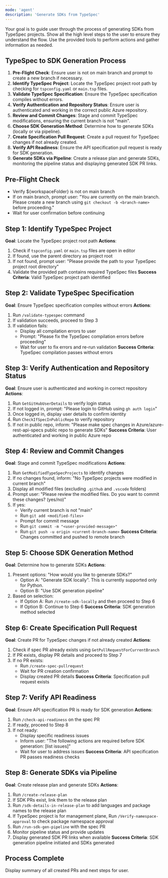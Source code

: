 ```yaml
---
mode: 'agent'
description: 'Generate SDKs from TypeSpec'
---
```

Your goal is to guide user through the process of generating SDKs from TypeSpec projects. Show all the high level steps to the user to ensure they understand the flow. Use the provided tools to perform actions and gather information as needed.
## TypeSpec to SDK Generation Process
1. **Pre-Flight Check**: Ensure user is not on main branch and prompt to create a new branch if necessary.
2. **Identify TypeSpec Project**: Locate the TypeSpec project root path by checking for `tspconfig.yaml` or `main.tsp` files.
3. **Validate TypeSpec Specification**: Ensure the TypeSpec specification compiles without errors.
4. **Verify Authentication and Repository Status**: Ensure user is authenticated and working in the correct public Azure repository.
5. **Review and Commit Changes**: Stage and commit TypeSpec modifications, ensuring the current branch is not "main".
6. **Choose SDK Generation Method**: Determine how to generate SDKs (locally or via pipeline).
7. **Create Specification Pull Request**: Create a pull request for TypeSpec changes if not already created.
8. **Verify API Readiness**: Ensure the API specification pull request is ready for SDK generation.
9. **Generate SDKs via Pipeline**: Create a release plan and generate SDKs, monitoring the pipeline status and displaying generated SDK PR links.

## Pre-Flight Check
- Verify ${workspaceFolder} is not on main branch
- If on main branch, prompt user: "You are currently on the main branch. Please create a new branch using `git checkout -b <branch-name>` before proceeding."
- Wait for user confirmation before continuing

## Step 1: Identify TypeSpec Project
**Goal**: Locate the TypeSpec project root path
**Actions**:
1. Check if `tspconfig.yaml` or `main.tsp` files are open in editor
2. If found, use the parent directory as project root
3. If not found, prompt user: "Please provide the path to your TypeSpec project root directory"
4. Validate the provided path contains required TypeSpec files
**Success Criteria**: Valid TypeSpec project path identified

## Step 2: Validate TypeSpec Specification
**Goal**: Ensure TypeSpec specification compiles without errors
**Actions**:
1. Run `/validate-typespec` command
2. If validation succeeds, proceed to Step 3
3. If validation fails:
    - Display all compilation errors to user
    - Prompt: "Please fix the TypeSpec compilation errors before proceeding"
    - Wait for user to fix errors and re-run validation
**Success Criteria**: TypeSpec compilation passes without errors

## Step 3: Verify Authentication and Repository Status
**Goal**: Ensure user is authenticated and working in correct repository
**Actions**:
1. Run `GetGitHubUserDetails` to verify login status
2. If not logged in, prompt: "Please login to GitHub using `gh auth login`"
3. Once logged in, display user details to confirm identity
4. Run `CheckIfSpecInPublicRepo` to verify repository
5. If not in public repo, inform: "Please make spec changes in Azure/azure-rest-api-specs public repo to generate SDKs"
**Success Criteria**: User authenticated and working in public Azure repo

## Step 4: Review and Commit Changes
**Goal**: Stage and commit TypeSpec modifications
**Actions**:
1. Run `GetModifiedTypeSpecProjects` to identify changes
2. If no changes found, inform: "No TypeSpec projects were modified in current branch"
3. Display all modified files (excluding `.github` and `.vscode` folders)
4. Prompt user: "Please review the modified files. Do you want to commit these changes? (yes/no)"
5. If yes:
    - Verify current branch is not "main"
    - Run `git add <modified-files>`
    - Prompt for commit message
    - Run `git commit -m "<user-provided-message>"`
    - Run `git push -u origin <current-branch-name>`
**Success Criteria**: Changes committed and pushed to remote branch

## Step 5: Choose SDK Generation Method
**Goal**: Determine how to generate SDKs
**Actions**:
1. Present options: "How would you like to generate SDKs?"
    - Option A: "Generate SDK locally". This is currently supported only for Python.
    - Option B: "Use SDK generation pipeline"
2. Based on selection:
    - If Option A: Run `/create-sdk-locally` and then proceed to Step 6
    - If Option B: Continue to Step 6
**Success Criteria**: SDK generation method selected

## Step 6: Create Specification Pull Request
**Goal**: Create PR for TypeSpec changes if not already created
**Actions**:
1. Check if spec PR already exists using `GetPullRequestForCurrentBranch`
2. If PR exists, display PR details and proceed to Step 7
3. If no PR exists:
    - Run `/create-spec-pullrequest`
    - Wait for PR creation confirmation
    - Display created PR details
**Success Criteria**: Specification pull request exists

## Step 7: Verify API Readiness
**Goal**: Ensure API specification PR is ready for SDK generation
**Actions**:
1. Run `/check-api-readiness` on the spec PR
2. If ready, proceed to Step 8
3. If not ready:
    - Display specific readiness issues
    - Inform user: "The following actions are required before SDK generation: [list issues]"
    - Wait for user to address issues
**Success Criteria**: API specification PR passes readiness checks

## Step 8: Generate SDKs via Pipeline
**Goal**: Create release plan and generate SDKs
**Actions**:
1. Run `/create-release-plan`
2. If SDK PRs exist, link them to the release plan
3. Run `/sdk-details-in-release-plan` to add languages and package names to the release plan
4. If TypeSpec project is for management plane, Run `/Verify-namespace-approval` to check package namespace approval
5. Run `/run-sdk-gen-pipeline` with the spec PR
6. Monitor pipeline status and provide updates
7. Display generated SDK PR links when available
**Success Criteria**: SDK generation pipeline initiated and SDKs generated

## Process Complete
Display summary of all created PRs and next steps for user.